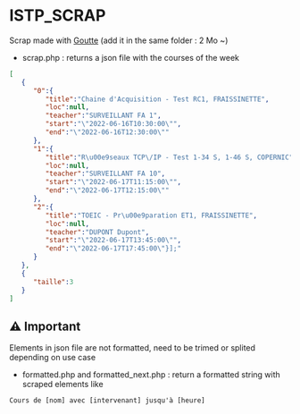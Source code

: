 # ISTP_SCRAP

Scrap made with [Goutte](https://github.com/FriendsOfPHP/Goutte) (add it in the same folder : 2 Mo ~)

- scrap.php : returns a json file with the courses of the week

```json
[
   {
      "0":{
         "title":"Chaine d'Acquisition - Test RC1, FRAISSINETTE",
         "loc":null,
         "teacher":"SURVEILLANT FA 1",
         "start":"\"2022-06-16T10:30:00\"",
         "end":"\"2022-06-16T12:30:00\""
      },
      "1":{
         "title":"R\u00e9seaux TCP\/IP - Test 1-34 S, 1-46 S, COPERNIC",
         "loc":null,
         "teacher":"SURVEILLANT FA 10",
         "start":"\"2022-06-17T11:15:00\"",
         "end":"\"2022-06-17T12:15:00\""
      },
      "2":{
         "title":"TOEIC - Pr\u00e9paration ET1, FRAISSINETTE",
         "loc":null,
         "teacher":"DUPONT Dupont",
         "start":"\"2022-06-17T13:45:00\"",
         "end":"\"2022-06-17T17:45:00\"}];"
      }
   },
   {
      "taille":3
   }
]
```

## ⚠️ Important

Elements in json file are not formatted, need to be trimed or splited depending on use case


- formatted.php and formatted_next.php : return a formatted string with scraped elements like 

```
Cours de [nom] avec [intervenant] jusqu'à [heure]
```
